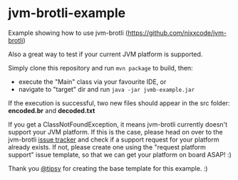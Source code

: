 # jvm-brotli-example
Example showing how to use jvm-brotli (https://github.com/nixxcode/jvm-brotli)

Also a great way to test if your current JVM platform is supported.

Simply clone this repository and run `mvn package` to build, then: 
- execute the "Main" class via your favourite IDE, or 
- navigate to "target" dir and run `java -jar jvmb-example.jar`

If the execution is successful, two new files should appear in the src folder: **encoded.br** and **decoded.txt**

If you get a ClassNotFoundException, it means jvm-brotli currently doesn't support your JVM platform. If this is the case, please head on over to the jvm-brotli [issue tracker](https://github.com/nixxcode/jvm-brotli/issues) and check if a support request for your platform already exists. If not, please create one using the "request platform support" issue template, so that we can get your platform on board ASAP! :)

Thank you [@tipsy](https://github.com/tipsy) for creating the base template for this example. :)
